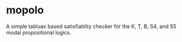 # mopolo
A simple tabluax based satisfiablity checker for the K, T, B, S4, and S5 modal propositional logics.
